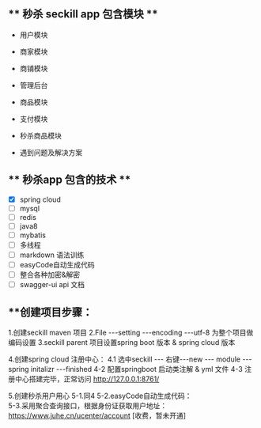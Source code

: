 ## ** 秒杀 seckill app 包含模块 **   
* 用户模块

* 商家模块

* 商铺模块

* 管理后台

* 商品模块

* 支付模块

* 秒杀商品模块

* 遇到问题及解决方案
##
##  ** 秒杀app 包含的技术 **
* [x] spring cloud
* [ ] mysql 
* [ ] redis
* [ ] java8
* [ ] mybatis
* [ ] 多线程
* [ ] markdown 语法训练
* [ ] easyCode自动生成代码
* [ ] 整合各种加密&解密
* [ ] swagger-ui api 文档
##
## **创建项目步骤：
1.创建seckill maven 项目
2.File ---setting ---encoding ---utf-8 为整个项目做编码设置
3.seckill parent 项目设置spring boot 版本 & spring cloud 版本

4.创建spring cloud 注册中心：
  4.1 选中seckill --- 右键---new --- module ---spring initalizr ---finished
  4-2 配置springboot 启动类注解 & yml 文件
  4-3 注册中心搭建完毕，正常访问 http://127.0.0.1:8761/ 

5.创建秒杀用户用心
  5-1.同4
  5-2.easyCode自动生成代码：  
  5-3.采用聚合查询接口，根据身份证获取用户地址：https://www.juhe.cn/ucenter/account [收费，暂未开通]
  

##



